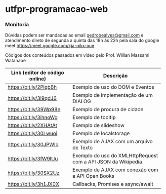 # utfpr-programacao-web

### Monitoria

Dúvidas podem ser mandadas ao email pedrobealves@gmail.com
e atendimento direto de segunda a quinta das 18h às 22h pela sala do google meet https://meet.google.com/kja-qikx-oue


Códigos dos conteúdos passados em vídeo pelo Prof. Willian Massami Watanabe


| Link (editor de código online)                          | Descrição                                                     |
|---------------------------------------------------------|-------------------------------------------------------------- |
| https://bit.ly/2PlqbBh                                  | Exemplo de uso do DOM e Eventos                               |
| https://bit.ly/3i9qdJ6                                  | Exemplo de implementação de um DIALOG                         |
| https://bit.ly/39Wp98e                                  | Exemplo de procura de cidade                                  |
| https://bit.ly/3ihnoWg                                  | Exemplo de tooltip                                            |
| https://bit.ly/2XHAtAt                                  | Exemplo de slideshow                                          |
| https://bit.ly/30Lwuoi                                  | Exemplo de localstorage                                       |
| https://bit.ly/30JPWlb                                  | Exemplo de AJAX com um arquivo de Texto                       |
| https://bit.ly/3fW9lUu                                  | Exemplo do uso do XMLHttpRequest com a API JSON da Wikipedia  |
| https://bit.ly/30SX2Uz                                  | Exemplo de AJAX com conexão com a API Open Books              |
| https://bit.ly/3h1JX0X                                  | Callbacks, Promises e async/await                             |